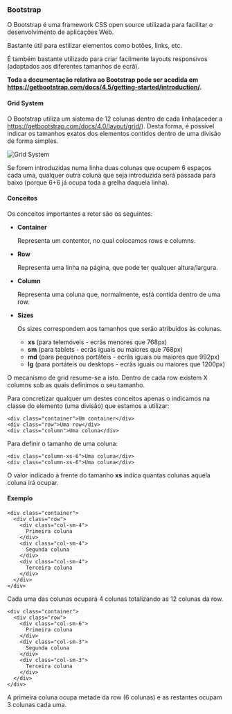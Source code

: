 ### Bootstrap

O Bootstrap é uma framework CSS open source utilizada para facilitar o desenvolvimento de aplicações Web.

Bastante útil para estilizar elementos como botões, links, etc.

É também bastante utilizado para criar facilmente layouts responsivos (adaptados aos diferentes tamanhos de ecrã).

**Toda a documentação relativa ao Bootstrap pode ser acedida em https://getbootstrap.com/docs/4.5/getting-started/introduction/.**

#### Grid System

O Bootstrap utiliza um sistema de 12 colunas dentro de cada linha(aceder a https://getbootstrap.com/docs/4.0/layout/grid/).
Desta forma, é possível indicar os tamanhos exatos dos elementos contidos dentro de uma divisão de forma simples.

![Grid System](https://miro.medium.com/max/2342/1*6frm0pq5VjPcc71EqH7cKw.png)

Se forem introduzidas numa linha duas colunas que ocupem 6 espaços cada uma, 
qualquer outra coluna que seja introduzida será passada para baixo (porque 6+6 já ocupa toda a grelha daquela linha).
#### Conceitos

Os conceitos importantes a reter são os seguintes:
- **Container**

  Representa um contentor, no qual colocamos rows e columns.
- **Row**

  Representa uma linha na página, que pode ter qualquer altura/largura.
- **Column**

  Representa uma coluna que, normalmente, está contida dentro de uma row.
- **Sizes**
  
  Os sizes correspondem aos tamanhos que serão atribuídos às colunas.
  - **xs** (para telemóveis - ecrãs menores que 768px)
  - **sm** (para tablets - ecrãs iguais ou maiores que 768px)
  - **md** (para pequenos portáteis - ecrãs iguais ou maiores que 992px)
  - **lg** (para portáteis ou desktops - ecrãs iguais ou maiores que 1200px)

O mecanismo de grid resume-se a isto. Dentro de cada row existem X columns sob as quais definimos o seu tamanho.

Para concretizar qualquer um destes conceitos apenas o indicamos na classe do elemento (uma divisão) que estamos a utilizar:

    <div class="container">Um container</div>
    <div class="row">Uma row</div>
    <div class="column">Uma coluna</div>
    
Para definir o tamanho de uma coluna:


    <div class="column-xs-6">Uma coluna</div>
    <div class="column-xs-6">Uma coluna</div>

O valor indicado à frente do tamanho **xs** indica quantas colunas aquela coluna irá ocupar.

#### Exemplo


    <div class="container">
      <div class="row">
        <div class="col-sm-4">
          Primeira coluna
        </div>
        <div class="col-sm-4">
          Segunda coluna
        </div>
        <div class="col-sm-4">
          Terceira coluna
        </div>
      </div>
    </div>
    
Cada uma das colunas ocupará 4 colunas totalizando as 12 colunas da row.


    <div class="container">
      <div class="row">
        <div class="col-sm-6">
          Primeira coluna
        </div>
        <div class="col-sm-3">
          Segunda coluna
        </div>
        <div class="col-sm-3">
          Terceira coluna
        </div>
      </div>
    </div>
    
A primeira coluna ocupa metade da row (6 colunas) e as restantes ocupam 3 colunas cada uma.
